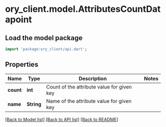 # ory_client.model.AttributesCountDatapoint

## Load the model package
```dart
import 'package:ory_client/api.dart';
```

## Properties
Name | Type | Description | Notes
------------ | ------------- | ------------- | -------------
**count** | **int** | Count of the attribute value for given key | 
**name** | **String** | Name of the attribute value for given key | 

[[Back to Model list]](../README.md#documentation-for-models) [[Back to API list]](../README.md#documentation-for-api-endpoints) [[Back to README]](../README.md)


